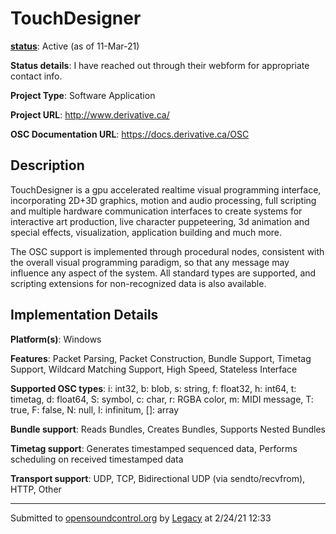 # TouchDesigner

**[status](../implementation-status.html)**: Active (as of 11-Mar-21)

**Status details**: 
I have reached out through their webform for appropriate contact info.

**Project Type**: Software Application

**Project URL**: <http://www.derivative.ca/>

**OSC Documentation URL**: <https://docs.derivative.ca/OSC>

## Description

TouchDesigner is a gpu accelerated realtime visual programming interface, incorporating 2D+3D graphics, motion and audio processing, full scripting and multiple hardware communication interfaces to create systems for interactive art production, live character puppeteering, 3d animation and special effects, visualization, application building and much more. <p> The OSC support is implemented through procedural nodes, consistent with the overall visual programming paradigm, so that any message may influence any aspect of the system. All standard types are supported, and scripting extensions for non-recognized data is also available.

## Implementation Details

**Platform(s)**: Windows

**Features**: Packet Parsing, Packet Construction, Bundle Support, Timetag Support, Wildcard Matching Support, High Speed, Stateless Interface

**Supported OSC types**: i: int32, b: blob, s: string, f: float32, h: int64, t: timetag, d: float64, S: symbol, c: char, r: RGBA color, m: MIDI message, T: true, F: false, N: null, I: infinitum, []: array

**Bundle support**: Reads Bundles, Creates Bundles, Supports Nested Bundles

**Timetag support**: Generates timestamped sequenced data, Performs scheduling on received timestamped data

**Transport support**: UDP, TCP, Bidirectional UDP (via sendto/recvfrom), HTTP, Other

---
Submitted to [opensoundcontrol.org](https://opensoundcontrol.org) by [Legacy](legacy-site.html) at 2/24/21 12:33
